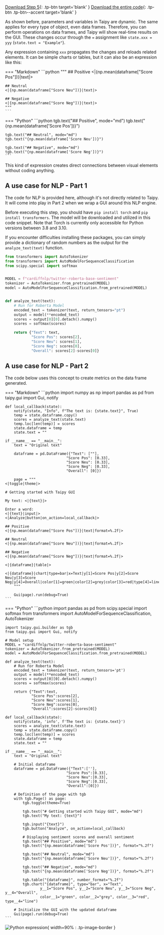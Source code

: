 [Download Step 5](./../src/step_05.zip){: .tp-btn target='blank' }
[Download the entire code](./../src/src.zip){: .tp-btn .tp-btn--accent target='blank' }


As shown before, parameters and variables in Taipy are dynamic. The same applies for every type
of object, even data frames. Therefore, you can perform operations on data frames, and Taipy
will show real-time results on the GUI. These changes occur through the `=` assignment like
`state.xxx = yyy` (`state.text = "Example"`).

Any expression containing `xxx` propagates the changes and reloads related
elements. It can be  simple charts or tables, but it can also be an expression like this:

=== "Markdown"
    ```python
    """
    ## Positive
    <|{np.mean(dataframe["Score Pos"])}|text|>

    ## Neutral
    <|{np.mean(dataframe["Score Neu"])}|text|>

    ## Negative
    <|{np.mean(dataframe["Score Neg"])}|text|>
    """
    ```
=== "Python"
    ```python
    tgb.text("## Positive", mode="md")
    tgb.text("{np.mean(dataframe['Score Pos'])}")

    tgb.text("## Neutral", mode="md")
    tgb.text("{np.mean(dataframe['Score Neu'])}")

    tgb.text("## Negative", mode="md")
    tgb.text("{np.mean(dataframe['Score Neg'])}")
    ```

This kind of expression creates direct connections between visual elements without coding anything.


## A use case for NLP - Part 1

The code for NLP is provided here, although it's not directly related to Taipy. It will come
into play in Part 2 when we wrap a GUI around this NLP engine.

Before executing this step, you should have `pip install torch` and `pip install transformers`.
The model will be downloaded and utilized in this code snippet. Note that Torch is currently
only accessible for Python versions between 3.8 and 3.10.

If you encounter difficulties installing these packages, you can simply provide a dictionary of
random numbers as the output for the `analyze_text(text)` function.


```python
from transformers import AutoTokenizer
from transformers import AutoModelForSequenceClassification
from scipy.special import softmax


MODEL = f"cardiffnlp/twitter-roberta-base-sentiment"
tokenizer = AutoTokenizer.from_pretrained(MODEL)
model = AutoModelForSequenceClassification.from_pretrained(MODEL)


def analyze_text(text):
    # Run for Roberta Model
    encoded_text = tokenizer(text, return_tensors="pt")
    output = model(**encoded_text)
    scores = output[0][0].detach().numpy()
    scores = softmax(scores)

    return {"Text": text,
            "Score Pos": scores[2],
            "Score Neu": scores[1],
            "Score Neg": scores[0],
            "Overall": scores[2]-scores[0]}
```

## A use case for NLP - Part 2

The code below uses this concept to create metrics on the data frame generated.

=== "Markdown"
    ```python
    import numpy as np
    import pandas as pd
    from taipy.gui import Gui, notify


    def local_callback(state):
        notify(state, "Info", f"The text is: {state.text}", True)
        temp = state.dataframe.copy()
        scores = analyze_text(state.text)
        temp.loc[len(temp)] = scores
        state.dataframe = temp
        state.text = ""

    if __name__ == "__main__":
        text = "Original text"

        dataframe = pd.DataFrame({"Text": [""],
                                "Score Pos": [0.33],
                                "Score Neu": [0.33],
                                "Score Neg": [0.33],
                                "Overall": [0]})

        page = """
    <|toggle|theme|>

    # Getting started with Taipy GUI

    My text: <|{text}|>

    Enter a word:
    <|{text}|input|>
    <|Analyze|button|on_action=local_callback|>

    ## Positive
    <|{np.mean(dataframe["Score Pos"])}|text|format=%.2f|>

    ## Neutral
    <|{np.mean(dataframe["Score Neu"])}|text|format=%.2f|>

    ## Negative
    <|{np.mean(dataframe["Score Neg"])}|text|format=%.2f|>

    <|{dataframe}|table|>

    <|{dataframe}|chart|type=bar|x=Text|y[1]=Score Pos|y[2]=Score Neu|y[3]=Score Neg|y[4]=Overall|color[1]=green|color[2]=grey|color[3]=red|type[4]=line|>
        """

        Gui(page).run(debug=True)
    ```
=== "Python"
    ```python
    import pandas as pd
    from scipy.special import softmax
    from transformers import AutoModelForSequenceClassification, AutoTokenizer

    import taipy.gui.builder as tgb
    from taipy.gui import Gui, notify

    # Model setup
    MODEL = "cardiffnlp/twitter-roberta-base-sentiment"
    tokenizer = AutoTokenizer.from_pretrained(MODEL)
    model = AutoModelForSequenceClassification.from_pretrained(MODEL)

    def analyze_text(text):
        # Run for Roberta Model
        encoded_text = tokenizer(text, return_tensors='pt')
        output = model(**encoded_text)
        scores = output[0][0].detach().numpy()
        scores = softmax(scores)

        return {"Text":text,
                "Score Pos":scores[2],
                "Score Neu":scores[1],
                "Score Neg":scores[0],
                "Overall":scores[2]-scores[0]}

    def local_callback(state):
        notify(state, 'info', f'The text is: {state.text}')
        scores = analyze_text(state.text)
        temp = state.dataframe.copy()
        temp.loc[len(temp)] = scores
        state.dataframe = temp
        state.text = ""

    if __name__ == "__main__":
        text = "Original text"

        # Initial dataframe
        dataframe = pd.DataFrame({"Text":[''],
                                "Score Pos":[0.33],
                                "Score Neu":[0.33],
                                "Score Neg":[0.33],
                                "Overall":[0]})

        # Definition of the page with tgb
        with tgb.Page() as page:
            tgb.toggle(theme=True)

            tgb.text("# Getting started with Taipy GUI", mode="md")
            tgb.text("My text: {text}")

            tgb.input("{text}")
            tgb.button("Analyze", on_action=local_callback)

            # Displaying sentiment scores and overall sentiment
            tgb.text("## Positive", mode="md")
            tgb.text("{np.mean(dataframe['Score Pos'])}", format="%.2f")

            tgb.text("## Neutral", mode="md")
            tgb.text("{np.mean(dataframe['Score Neu'])}", format="%.2f")

            tgb.text("## Negative", mode="md")
            tgb.text("{np.mean(dataframe['Score Neg'])}", format="%.2f")

            tgb.table("{dataframe}", number_format="%.2f")
            tgb.chart("{dataframe}", type="bar", x="Text",
                    y__1="Score Pos", y__2="Score Neu", y__3="Score Neg", y__4="Overall",
                    color__1="green", color__2="grey", color__3="red", type__4="line")

        # Initialize the GUI with the updated dataframe
        Gui(page).run(debug=True)
    ```


![Python expression](images/result.png){ width=90% : .tp-image-border }
